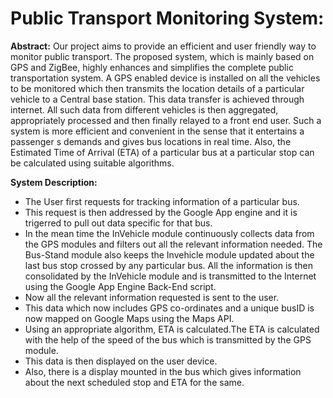 Public Transport Monitoring System:
======================================
<b>Abstract:</b>
Our project aims to provide an efficient and user friendly way to monitor public transport. The proposed system, which is mainly based on GPS and ZigBee, highly enhances and simplifies the complete public transportation system. A GPS enabled device is installed on all the vehicles to be monitored which then transmits the location details of a particular vehicle to a Central base station. This data transfer is achieved through internet. All such data from different vehicles is then aggregated, appropriately processed and then finally relayed to a front end user. Such a system is more efficient and convenient in the sense that it entertains a passenger s demands and gives bus locations in real time. Also, the Estimated Time of Arrival (ETA) of a particular bus at a particular stop can be calculated using suitable algorithms.

<b>System Description:</b>

 * The User first requests for tracking information of a particular bus.
 * This request is then addressed by the Google App engine and it is trigerred to pull out data specific for that bus.</br>
 * In the mean time the InVehicle module continuously collects data from the GPS modules and filters out all the relevant information needed. The Bus-Stand module also keeps the Invehicle module updated about the last bus stop crossed by any particular bus. All the information is then consolidated by the InVehicle module and is transmitted to the Internet using the Google App Engine Back-End script. </br>
 * Now all the relevant information requested is sent to the user.</br>
 * This data which now includes GPS co-ordinates and a unique busID is now mapped on Google Maps using the Maps API.</br>
 * Using an appropriate algorithm, ETA is calculated.The ETA is calculated with the help of the speed of the bus which is transmitted by the GPS module.</br>
 * This data is then displayed on the user device.</br>
 * Also, there is a display mounted in the bus which gives information about the next scheduled stop and ETA for the same.</br>

